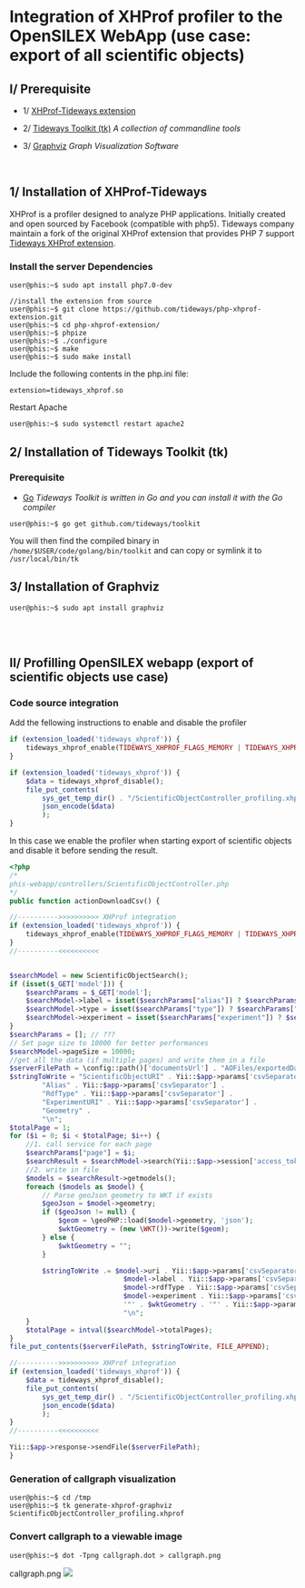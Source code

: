 # Integration of XHProf profiler to the OpenSILEX WebApp (use case: export of all scientific objects)

## I/ Prerequisite
- 1/ [XHProf-Tideways extension](https://github.com/tideways/php-xhprof-extension.git)

- 2/ [Tideways Toolkit (tk)](https://github.com/tideways/toolkit.git) *A collection of commandline tools*


- 3/ [Graphviz](https://doc.ubuntu-fr.org/graphviz) *Graph Visualization Software*


<br>


## 1/ Installation of XHProf-Tideways 

XHProf is a profiler designed to analyze PHP applications. Initially created and open sourced by Facebook (compatible with php5). Tideways company maintain a fork of the original XHProf extension that provides PHP 7 support [Tideways XHProf extension](https://github.com/tideways/php-xhprof-extension.git).


### Install the server Dependencies



```console
user@phis:~$ sudo apt install php7.0-dev

//install the extension from source
user@phis:~$ git clone https://github.com/tideways/php-xhprof-extension.git
user@phis:~$ cd php-xhprof-extension/
user@phis:~$ phpize
user@phis:~$ ./configure
user@phis:~$ make
user@phis:~$ sudo make install
```

Include the following contents in the php.ini file:
```
extension=tideways_xhprof.so
```
Restart Apache
```console
user@phis:~$ sudo systemctl restart apache2
```


## 2/ Installation of Tideways Toolkit (tk)  

### Prerequisite
- [Go](https://golang.org/dl/) *Tideways Toolkit is written in Go and you can install it with the Go compiler*

```console
user@phis:~$ go get github.com/tideways/toolkit
```

You will then find the compiled binary in ```/home/$USER/code/golang/bin/toolkit``` and can copy or symlink it to ```/usr/local/bin/tk```
</br>


## 3/ Installation of Graphviz
```console
user@phis:~$ sudo apt install graphviz
```
</br>
</br>

## II/ Profilling OpenSILEX webapp (export of scientific objects use case)

### Code source integration

Add the fellowing instructions to enable and disable the profiler

```php
if (extension_loaded('tideways_xhprof')) {
    tideways_xhprof_enable(TIDEWAYS_XHPROF_FLAGS_MEMORY | TIDEWAYS_XHPROF_FLAGS_CPU);
}
```


```php
if (extension_loaded('tideways_xhprof')) {
    $data = tideways_xhprof_disable();
    file_put_contents(
        sys_get_temp_dir() . "/ScientificObjectController_profiling.xhprof",
        json_encode($data)
        );
}
```

In this case we enable the profiler when starting export of scientific objects and disable it before sending the result.

```php
<?php
/*
phis-webapp/controllers/ScientificObjectController.php 
*/
public function actionDownloadCsv() {

//---------->>>>>>>>>> XHProf integration
if (extension_loaded('tideways_xhprof')) {
    tideways_xhprof_enable(TIDEWAYS_XHPROF_FLAGS_MEMORY | TIDEWAYS_XHPROF_FLAGS_CPU);
}
//----------<<<<<<<<<<


$searchModel = new ScientificObjectSearch();
if (isset($_GET['model'])) {
    $searchParams = $_GET['model'];
    $searchModel->label = isset($searchParams["alias"]) ? $searchParams["alias"] : null;  //why alias ? and not label , c'est quoi l'alias ?
    $searchModel->type = isset($searchParams["type"]) ? $searchParams["type"] : null;
    $searchModel->experiment = isset($searchParams["experiment"]) ? $searchParams["experiment"] : null;
}
$searchParams = []; // ???
// Set page size to 10000 for better performances
$searchModel->pageSize = 10000;
//get all the data (if multiple pages) and write them in a file
$serverFilePath = \config::path()['documentsUrl'] . "AOFiles/exportedData/" . time() . ".csv";
$stringToWrite = "ScientificObjectURI" . Yii::$app->params['csvSeparator'] .
        "Alias" . Yii::$app->params['csvSeparator'] .
        "RdfType" . Yii::$app->params['csvSeparator'] .
        "ExperimentURI" . Yii::$app->params['csvSeparator'] .
        "Geometry" .
        "\n";
$totalPage = 1;
for ($i = 0; $i < $totalPage; $i++) {
    //1. call service for each page
    $searchParams["page"] = $i;
    $searchResult = $searchModel->search(Yii::$app->session['access_token'], $searchParams);
    //2. write in file
    $models = $searchResult->getmodels();
    foreach ($models as $model) {
        // Parse geoJson geometry to WKT if exists
        $geoJson = $model->geometry;
        if ($geoJson != null) {
            $geom = \geoPHP::load($model->geometry, 'json');
            $wktGeometry = (new \WKT())->write($geom);
        } else {
            $wktGeometry = "";
        }

        $stringToWrite .= $model->uri . Yii::$app->params['csvSeparator'] . 
                            $model->label . Yii::$app->params['csvSeparator'] .
                            $model->rdfType . Yii::$app->params['csvSeparator'] .
                            $model->experiment . Yii::$app->params['csvSeparator'] . 
                            '"' . $wktGeometry . '"' . Yii::$app->params['csvSeparator'] . 
                            "\n";
    }
    $totalPage = intval($searchModel->totalPages);
}
file_put_contents($serverFilePath, $stringToWrite, FILE_APPEND);

//---------->>>>>>>>>> XHProf integration
if (extension_loaded('tideways_xhprof')) {
    $data = tideways_xhprof_disable();
    file_put_contents(
        sys_get_temp_dir() . "/ScientificObjectController_profiling.xhprof",
        json_encode($data)
        );
}
//----------<<<<<<<<<<

Yii::$app->response->sendFile($serverFilePath);
}


```

### Generation of callgraph visualization
```console
user@phis:~$ cd /tmp
user@phis:~$ tk generate-xhprof-graphviz ScientificObjectController_profiling.xhprof
```


### Convert callgraph to a viewable image
```console
user@phis:~$ dot -Tpng callgraph.dot > callgraph.png
```

callgraph.png
<img src="img/callgraph.png"/>





	

    